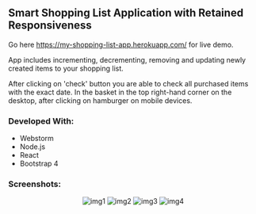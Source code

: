 
## Smart Shopping List Application with Retained Responsiveness 

Go here https://my-shopping-list-app.herokuapp.com/ for live demo.

App includes incrementing, decrementing, removing and updating newly created items to your shopping list.

After clicking on 'check' button you are able to check all purchased items with the exact date.
In the basket in the top right-hand corner on the desktop, after clicking on hamburger on mobile devices.

### Developed With:

- Webstorm
- Node.js
- React
- Bootstrap 4

### Screenshots:

<div style="text-align:center">
  
![img1](https://user-images.githubusercontent.com/21204863/39630693-61e01208-4fb0-11e8-9b92-5fa11fc9d22d.jpg)
![img2](https://user-images.githubusercontent.com/21204863/39630694-6201baca-4fb0-11e8-9155-bf73febe9653.jpg)
![img3](https://user-images.githubusercontent.com/21204863/39630695-62208f22-4fb0-11e8-808b-95b2c3a7ede4.jpg)
![img4](https://user-images.githubusercontent.com/21204863/39630696-623de4e6-4fb0-11e8-92c9-14c879ce6f04.jpg)

</div>




